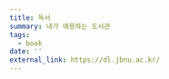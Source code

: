 ```yaml
---
title: 독서
summary: 내가 애용하는 도서관
tags:
  - book
date: ''
external_link: https://dl.jbnu.ac.kr/
---
```

